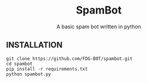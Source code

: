 
<h1 align="center">
SpamBot
</h1>
<p align="center">
A basic spam bot written in python
</p>

## INSTALLATION
```
git clone https://github.com/FDG-B0T/spambot.git
cd spambot
pip install -r requirements.txt
python spambot.py